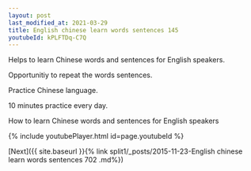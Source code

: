 ```yaml
---
layout: post
last_modified_at: 2021-03-29
title: English chinese learn words sentences 145 
youtubeId: kPLFTDq-C7Q
---
```

 
 
Helps to learn Chinese words and sentences for English speakers.

Opportunitiy to repeat the words sentences. 

Practice Chinese language. 
 
10 minutes practice every day. 
 
How to learn Chinese words and sentences for English speakers 
 
{% include youtubePlayer.html id=page.youtubeId %}
 
 
[Next]({{ site.baseurl }}{% link  split1/_posts/2015-11-23-English chinese learn words sentences 702 .md%})
 
